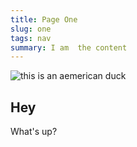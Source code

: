 ```yaml
---
title: Page One
slug: one
tags: nav
summary: I am  the content
---
```

![this is an aemerican duck](https://ucarecdn.com/f8858cdc-456e-43c1-9e97-62a16d613624/)

## Hey

What's up?
